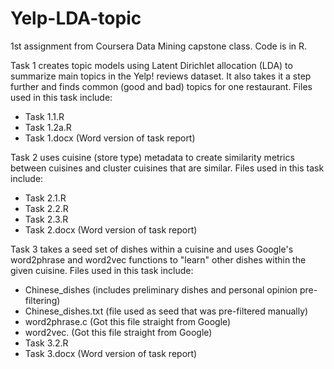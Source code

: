 # Yelp-LDA-topic
1st assignment from Coursera Data Mining capstone class.  Code is in R.

Task 1 creates topic models using Latent Dirichlet allocation (LDA) to summarize
main topics in the Yelp! reviews dataset.  It also takes it a step further and 
finds common (good and bad) topics for one restaurant.  Files used in this task
include:
 - Task 1.1.R
 - Task 1.2a.R
 - Task 1.docx (Word version of task report)

Task 2 uses cuisine (store type) metadata to create similarity metrics between 
cuisines and cluster cuisines that are similar.  Files used in this task include:
 - Task 2.1.R
 - Task 2.2.R
 - Task 2.3.R
 - Task 2.docx (Word version of task report)

Task 3 takes a seed set of dishes within a cuisine and uses Google's word2phrase
and word2vec functions to "learn" other dishes within the given cuisine.  Files 
used in this task include:
 - Chinese_dishes (includes preliminary dishes and personal opinion pre-filtering)
 - Chinese_dishes.txt (file used as seed that was pre-filtered manually)
 - word2phrase.c (Got this file straight from Google)
 - word2vec. (Got this file straight from Google)
 - Task 3.2.R
 - Task 3.docx (Word version of task report)

